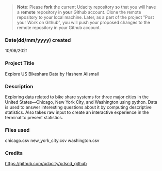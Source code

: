 >**Note**: Please **fork** the current Udacity repository so that you will have a **remote** repository in **your** Github account. Clone the remote repository to your local machine. Later, as a part of the project "Post your Work on Github", you will push your proposed changes to the remote repository in your Github account.

### Date(dd/mm/yyyy) created
10/08/2021

### Project Title
Explore US Bikeshare Data
by Hashem Alismail

### Description
Exploring data related to bike share systems for three major cities in the United States—Chicago, New York City, and Washington using python. Data is used to answer interesting questions about it by computing descriptive statistics. Also takes raw input to create an interactive experience in the terminal to present statistics.

### Files used
chicago.csv
new_york_city.csv
washington.csv


### Credits
https://github.com/udacity/pdsnd_github
